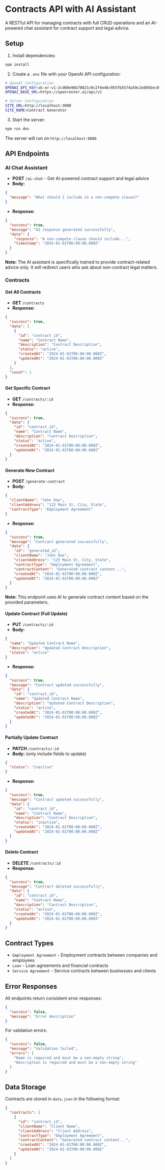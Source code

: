 # Contracts API with AI Assistant

A RESTful API for managing contracts with full CRUD operations and an AI-powered chat assistant for contract support and legal advice.

## Setup

1. Install dependencies:
```bash
npm install
```

2. Create a `.env` file with your OpenAI API configuration:
```bash
# OpenAI Configuration
OPENAI_API_KEY=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
OPENAI_BASE_URL=https://openrouter.ai/api/v1

# Server Configuration
SITE_URL=http://localhost:3000
SITE_NAME=Contract Generator
```

3. Start the server:
```bash
npm run dev
```

The server will run on `http://localhost:8080`

## API Endpoints

### AI Chat Assistant
- **POST** `/ai-chat` - Get AI-powered contract support and legal advice
- **Body:**
```json
{
  "message": "What should I include in a non-compete clause?"
}
```
- **Response:**
```json
{
  "success": true,
  "message": "AI response generated successfully",
  "data": {
    "response": "A non-compete clause should include...",
    "timestamp": "2024-01-01T00:00:00.000Z"
  }
}
```

**Note:** The AI assistant is specifically trained to provide contract-related advice only. It will redirect users who ask about non-contract legal matters.

### Contracts

#### Get All Contracts
- **GET** `/contracts`
- **Response:**
```json
{
  "success": true,
  "data": [
    {
      "id": "contract_id",
      "name": "Contract Name",
      "description": "Contract Description",
      "status": "active",
      "createdAt": "2024-01-01T00:00:00.000Z",
      "updatedAt": "2024-01-01T00:00:00.000Z"
    }
  ],
  "count": 1
}
```

#### Get Specific Contract
- **GET** `/contracts/:id`
- **Response:**
```json
{
  "success": true,
  "data": {
    "id": "contract_id",
    "name": "Contract Name",
    "description": "Contract Description",
    "status": "active",
    "createdAt": "2024-01-01T00:00:00.000Z",
    "updatedAt": "2024-01-01T00:00:00.000Z"
  }
}
```

#### Generate New Contract
- **POST** `/generate-contract`
- **Body:**
```json
{
  "clientName": "John Doe",
  "clientAddress": "123 Main St, City, State",
  "contractType": "Employment Agreement"
}
```
- **Response:**
```json
{
  "success": true,
  "message": "Contract generated successfully",
  "data": {
    "id": "generated_id",
    "clientName": "John Doe",
    "clientAddress": "123 Main St, City, State",
    "contractType": "Employment Agreement",
    "contractContent": "Generated contract content...",
    "createdAt": "2024-01-01T00:00:00.000Z",
    "updatedAt": "2024-01-01T00:00:00.000Z"
  }
}
```

**Note:** This endpoint uses AI to generate contract content based on the provided parameters.

#### Update Contract (Full Update)
- **PUT** `/contracts/:id`
- **Body:**
```json
{
  "name": "Updated Contract Name",
  "description": "Updated Contract Description",
  "status": "active"
}
```
- **Response:**
```json
{
  "success": true,
  "message": "Contract updated successfully",
  "data": {
    "id": "contract_id",
    "name": "Updated Contract Name",
    "description": "Updated Contract Description",
    "status": "active",
    "createdAt": "2024-01-01T00:00:00.000Z",
    "updatedAt": "2024-01-01T00:00:00.000Z"
  }
}
```

#### Partially Update Contract
- **PATCH** `/contracts/:id`
- **Body:** (only include fields to update)
```json
{
  "status": "inactive"
}
```
- **Response:**
```json
{
  "success": true,
  "message": "Contract updated successfully",
  "data": {
    "id": "contract_id",
    "name": "Contract Name",
    "description": "Contract Description",
    "status": "inactive",
    "createdAt": "2024-01-01T00:00:00.000Z",
    "updatedAt": "2024-01-01T00:00:00.000Z"
  }
}
```

#### Delete Contract
- **DELETE** `/contracts/:id`
- **Response:**
```json
{
  "success": true,
  "message": "Contract deleted successfully",
  "data": {
    "id": "contract_id",
    "name": "Contract Name",
    "description": "Contract Description",
    "status": "active",
    "createdAt": "2024-01-01T00:00:00.000Z",
    "updatedAt": "2024-01-01T00:00:00.000Z"
  }
}
```

## Contract Types

- `Employment Agreement` - Employment contracts between companies and employees
- `Loan` - Loan agreements and financial contracts
- `Service Agreement` - Service contracts between businesses and clients

## Error Responses

All endpoints return consistent error responses:

```json
{
  "success": false,
  "message": "Error description"
}
```

For validation errors:
```json
{
  "success": false,
  "message": "Validation failed",
  "errors": [
    "Name is required and must be a non-empty string",
    "Description is required and must be a non-empty string"
  ]
}
```

## Data Storage

Contracts are stored in `data.json` in the following format:
```json
{
  "contracts": [
    {
      "id": "contract_id",
      "clientName": "Client Name",
      "clientAddress": "Client Address",
      "contractType": "Employment Agreement",
      "contractContent": "Generated contract content...",
      "createdAt": "2024-01-01T00:00:00.000Z",
      "updatedAt": "2024-01-01T00:00:00.000Z"
    }
  ]
}
```
